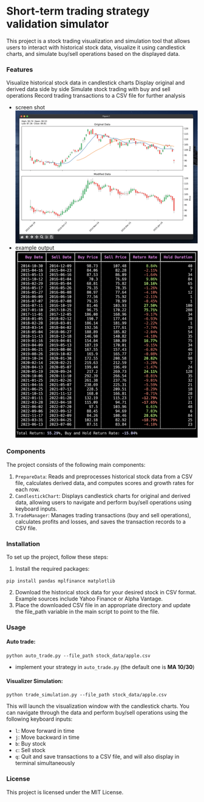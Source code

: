 # Short-term trading strategy validation simulator
This project is a stock trading visualization and simulation tool that allows users to interact with historical stock data, visualize it using candlestick charts, and simulate buy/sell operations based on the displayed data.

### Features
Visualize historical stock data in candlestick charts
Display original and derived data side by side
Simulate stock trading with buy and sell operations
Record trading transactions to a CSV file for further analysis

- screen shot
![](resources/screen_shot_1.png)
- example output
![](resources/screen_shot_2.png)

### Components
The project consists of the following main components:

1. `PrepareData`: Reads and preprocesses historical stock data from a CSV file, calculates derived data, and computes scores and growth rates for each row.
2. `CandlestickChart`: Displays candlestick charts for original and derived data, allowing users to navigate and perform buy/sell operations using keyboard inputs.
3. `TradeManager`: Manages trading transactions (buy and sell operations), calculates profits and losses, and saves the transaction records to a CSV file.

### Installation
To set up the project, follow these steps:

1. Install the required packages:

`pip install pandas mplfinance matplotlib`

2. Download the historical stock data for your desired stock in CSV format. Example sources include Yahoo Finance or Alpha Vantage.
3. Place the downloaded CSV file in an appropriate directory and update the file_path variable in the main script to point to the file.

### Usage

#### Auto trade:

`python auto_trade.py --file_path stock_data/apple.csv`

- implement your strategy in `auto_trade.py` (the default one is **MA 10/30**)

#### Visualizer Simulation:

`python trade_simulation.py --file_path stock_data/apple.csv`

This will launch the visualization window with the candlestick charts. You can navigate through the data and perform buy/sell operations using the following keyboard inputs:

- `l`: Move forward in time
- `j`: Move backward in time
- `b`: Buy stock
- `c`: Sell stock
- `q`: Quit and save transactions to a CSV file, and will also display in terminal simultaneously

### License
This project is licensed under the MIT License.
